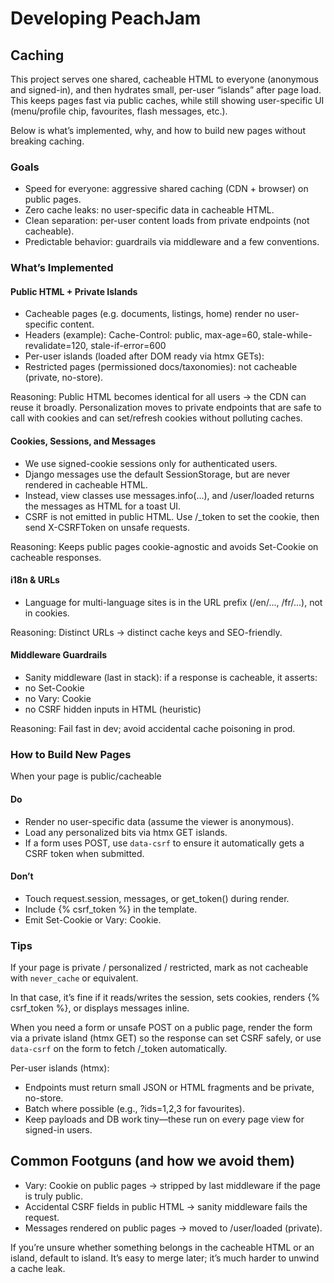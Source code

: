 # Developing PeachJam

## Caching

This project serves one shared, cacheable HTML to everyone (anonymous and signed-in), and then hydrates small, per-user “islands” after page load. This keeps pages fast via public caches, while still showing user-specific UI (menu/profile chip, favourites, flash messages, etc.).

Below is what’s implemented, why, and how to build new pages without breaking caching.

### Goals

* Speed for everyone: aggressive shared caching (CDN + browser) on public pages.
* Zero cache leaks: no user-specific data in cacheable HTML.
* Clean separation: per-user content loads from private endpoints (not cacheable).
* Predictable behavior: guardrails via middleware and a few conventions.

### What’s Implemented

#### Public HTML + Private Islands

* Cacheable pages (e.g. documents, listings, home) render no user-specific content.
* Headers (example): Cache-Control: public, max-age=60, stale-while-revalidate=120, stale-if-error=600
* Per-user islands (loaded after DOM ready via htmx GETs):
* Restricted pages (permissioned docs/taxonomies): not cacheable (private, no-store).

Reasoning: Public HTML becomes identical for all users → the CDN can reuse it broadly. Personalization moves to private endpoints that are safe to call with cookies and can set/refresh cookies without polluting caches.

#### Cookies, Sessions, and Messages

* We use signed-cookie sessions only for authenticated users.
* Django messages use the default SessionStorage, but are never rendered in cacheable HTML.
* Instead, view classes use messages.info(...), and /user/loaded returns the messages as HTML for a toast UI.
* CSRF is not emitted in public HTML. Use /_token to set the cookie, then send X-CSRFToken on unsafe requests.

Reasoning: Keeps public pages cookie-agnostic and avoids Set-Cookie on cacheable responses.

#### i18n & URLs

* Language for multi-language sites is in the URL prefix (/en/..., /fr/...), not in cookies.

Reasoning: Distinct URLs → distinct cache keys and SEO-friendly.

#### Middleware Guardrails

* Sanity middleware (last in stack): if a response is cacheable, it asserts:
* no Set-Cookie
* no Vary: Cookie
* no CSRF hidden inputs in HTML (heuristic)

Reasoning: Fail fast in dev; avoid accidental cache poisoning in prod.

### How to Build New Pages

When your page is public/cacheable

#### Do

* Render no user-specific data (assume the viewer is anonymous).
* Load any personalized bits via htmx GET islands.
* If a form uses POST, use `data-csrf` to ensure it automatically gets a CSRF token when submitted.

#### Don’t

* Touch request.session, messages, or get_token() during render.
* Include {% csrf_token %} in the template.
* Emit Set-Cookie or Vary: Cookie.

### Tips

If your page is private / personalized / restricted, mark as not cacheable with `never_cache` or equivalent.

In that case, it’s fine if it reads/writes the session, sets cookies, renders {% csrf_token %}, or displays messages inline.

When you need a form or unsafe POST on a public page, render the form via a private island (htmx GET) so the response can set CSRF safely,
or use `data-csrf` on the form to fetch /_token automatically.

Per-user islands (htmx):

* Endpoints must return small JSON or HTML fragments and be private, no-store.
* Batch where possible (e.g., ?ids=1,2,3 for favourites).
* Keep payloads and DB work tiny—these run on every page view for signed-in users.

## Common Footguns (and how we avoid them)

* Vary: Cookie on public pages → stripped by last middleware if the page is truly public.
* Accidental CSRF fields in public HTML → sanity middleware fails the request.
* Messages rendered on public pages → moved to /user/loaded (private).

If you’re unsure whether something belongs in the cacheable HTML or an island, default to island. It’s easy to merge later; it’s much harder to unwind a cache leak.
